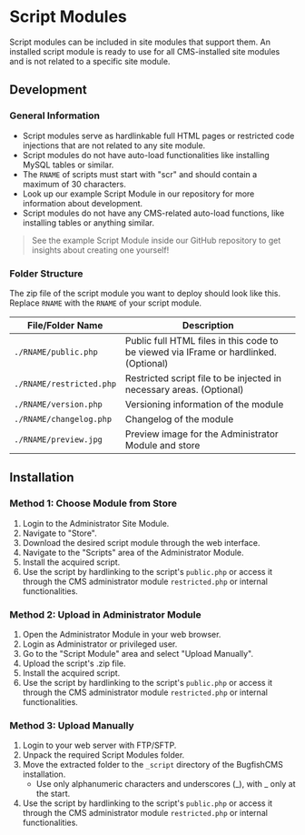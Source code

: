 # Script Modules

Script modules can be included in site modules that support them. An installed script module is ready to use for all CMS-installed site modules and is not related to a specific site module.

## Development

### General Information

- Script modules serve as hardlinkable full HTML pages or restricted code injections that are not related to any site module.
- Script modules do not have auto-load functionalities like installing MySQL tables or similar.
- The `RNAME` of scripts must start with "scr" and should contain a maximum of 30 characters.
- Look up our example Script Module in our repository for more information about development.
- Script modules do not have any CMS-related auto-load functions, like installing tables or anything similar.

> See the example Script Module inside our GitHub repository to get insights about creating one yourself!

### Folder Structure

The zip file of the script module you want to deploy should look like this. Replace `RNAME` with the `RNAME` of your script module.

| File/Folder Name    | Description                                                                                             |
|---------------------|---------------------------------------------------------------------------------------------------------|
| `./RNAME/public.php`    | Public full HTML files in this code to be viewed via IFrame or hardlinked. (Optional)                  |
| `./RNAME/restricted.php` | Restricted script file to be injected in necessary areas. (Optional)                                    |
| `./RNAME/version.php`   | Versioning information of the module                                                                    |
| `./RNAME/changelog.php` | Changelog of the module                                                                                 |
| `./RNAME/preview.jpg`   | Preview image for the Administrator Module and store                                                    |

## Installation

### Method 1: Choose Module from Store

1. Login to the Administrator Site Module.
2. Navigate to "Store".
3. Download the desired script module through the web interface.
4. Navigate to the "Scripts" area of the Administrator Module.
5. Install the acquired script.
6. Use the script by hardlinking to the script's `public.php` or access it through the CMS administrator module `restricted.php` or internal functionalities.

### Method 2: Upload in Administrator Module

1. Open the Administrator Module in your web browser.
2. Login as Administrator or privileged user.
3. Go to the "Script Module" area and select "Upload Manually".
4. Upload the script's .zip file.
5. Install the acquired script.
6. Use the script by hardlinking to the script's `public.php` or access it through the CMS administrator module `restricted.php` or internal functionalities.

### Method 3: Upload Manually

1. Login to your web server with FTP/SFTP.
2. Unpack the required Script Modules folder.
3. Move the extracted folder to the `_script` directory of the BugfishCMS installation.
   - Use only alphanumeric characters and underscores (_), with _ only at the start.
4. Use the script by hardlinking to the script's `public.php` or access it through the CMS administrator module `restricted.php` or internal functionalities.
